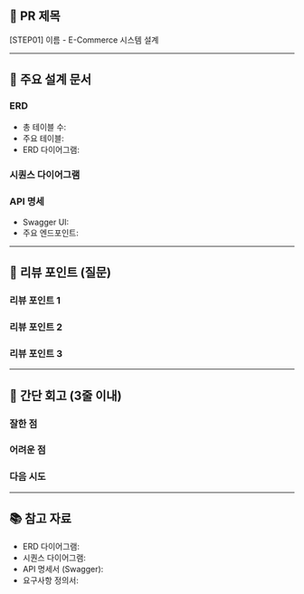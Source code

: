 ## 📌 PR 제목
[STEP01] 이름 - E-Commerce 시스템 설계

---

## 📎 주요 설계 문서

### ERD
- 총 테이블 수: 
- 주요 테이블: 
- ERD 다이어그램: 

### 시퀀스 다이어그램


### API 명세
- Swagger UI: 
- 주요 엔드포인트:

---

## 🤔 리뷰 포인트 (질문)

### 리뷰 포인트 1


### 리뷰 포인트 2


### 리뷰 포인트 3


---

## 📝 간단 회고 (3줄 이내)

### 잘한 점


### 어려운 점


### 다음 시도


---

## 📚 참고 자료
- ERD 다이어그램: 
- 시퀀스 다이어그램: 
- API 명세서 (Swagger): 
- 요구사항 정의서: 
